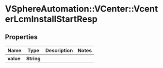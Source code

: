 # VSphereAutomation::VCenter::VcenterLcmInstallStartResp

## Properties
Name | Type | Description | Notes
------------ | ------------- | ------------- | -------------
**value** | **String** |  | 


